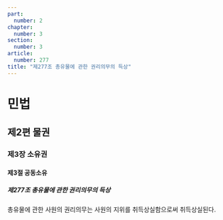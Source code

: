 ```yaml
---
part:
  number: 2
chapter:
  number: 3
section:
  number: 3
article:
  number: 277
title: "제277조 총유물에 관한 권리의무의 득상"
---
```

# 민법

## 제2편 물권

### 제3장 소유권

#### 제3절 공동소유

##### 제277조 총유물에 관한 권리의무의 득상

총유물에 관한 사원의 권리의무는 사원의 지위를 취득상실함으로써 취득상실된다.
